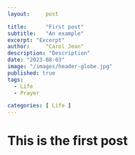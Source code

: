 ```yaml
---
layout:     post

title:      "First post"
subtitle:   "An example"
excerpt: "Excerpt"
author:     "Carol Jean"
description: "Description"
date: "2023-08-03"
image: "/images/header-globe.jpg"
published: true 
tags:
  - Life
  - Prayer

categories: [ Life ]
---
```


# This is the first post
